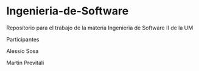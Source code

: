 # Ingenieria-de-Software

Repositorio para el trabajo de la materia Ingenieria de Software II de la UM



Participantes 

Alessio Sosa

Martin Previtali

